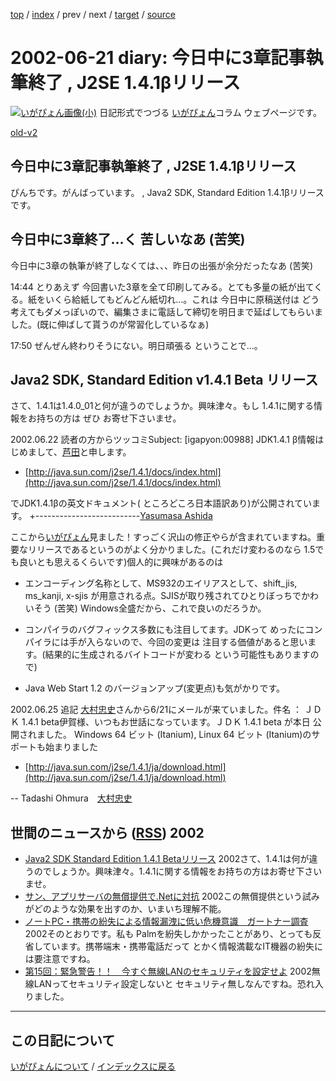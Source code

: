 [top](https://igapyon.github.io/diary/) 
 / [index](https://igapyon.github.io/diary/2002/index.html) 
 / prev 
 / next 
 / [target](https://igapyon.github.io/diary/2002/ig020621.html) 
 / [source](https://github.com/igapyon/diary/blob/gh-pages/2002/ig020621.html.src.md) 

2002-06-21 diary: 今日中に3章記事執筆終了 , J2SE 1.4.1βリリース
=====================================================================================================
[![いがぴょん画像(小)](https://igapyon.github.io/diary/images/iga200306s.jpg "いがぴょん")](https://igapyon.github.io/diary/memo/memoigapyon.html) 日記形式でつづる [いがぴょん](https://igapyon.github.io/diary/memo/memoigapyon.html)コラム ウェブページです。

[old-v2](ig020621-orig.html)

## 今日中に3章記事執筆終了 , J2SE 1.4.1βリリース

ぴんちです。がんばっています。 , Java2 SDK, Standard Edition 1.4.1βリリースです。


## 今日中に3章終了…く 苦しいなあ (苦笑)

今日中に3章の執筆が終了しなくては、、、昨日の出張が余分だったなあ (苦笑)

14:44 とりあえず 今回書いた3章を全て印刷してみる。とても多量の紙が出てくる。紙をいくら給紙してもどんどん紙切れ…。これは 今日中に原稿送付は どう考えてもダメっぽいので、編集さまに電話して締切を明日まで延ばしてもらいました。(既に伸ばして貰うのが常習化しているなぁ)

17:50 ぜんぜん終わりそうにない。明日頑張る ということで…。

## Java2 SDK, Standard Edition v1.4.1 Beta リリース

さて、1.4.1は1.4.0_01と何が違うのでしょうか。興味津々。もし 1.4.1に関する情報をお持ちの方は ぜひ お寄せ下さいませ。

2002.06.22 読者の方からツッコミSubject: [igapyon:00988] JDK1.4.1 β情報はじめまして、[芦田](http://xion.s11.xrea.com)と申します。

* [http://java.sun.com/j2se/1.4.1/docs/index.html](http://java.sun.com/j2se/1.4.1/docs/index.html)

でJDK1.4.1βの英文ドキュメント( ところどころ日本語訳あり)が公開されています。
+--------------------------[Yasumasa Ashida](http://xion.s11.xrea.com)

ここから[いがぴょん](http://www.igapyon.jp/igapyon/diary/memo/memoigapyon.html)見ました！すっごく沢山の修正やらが含まれていますね。重要なリリースであるというのがよく分かりました。(これだけ変わるのなら
1.5でも良いとも思えるくらいです)個人的に興味があるのは

* エンコーディング名称として、MS932のエイリアスとして、shift_jis, ms_kanji,
  x-sjis が用意される点。SJISが取り残されてひとりぼっちでかわいそう (苦笑)
  Windows全盛だから、これで良いのだろうか。
  
* コンパイラのバグフィックス多数にも注目してます。JDKって めったにコンパイラには手が入らないので、今回の変更は
  注目する価値があると思います。(結果的に生成されるバイトコードが変わる という可能性もありますので)
  
* Java Web Start 1.2 のバージョンアップ(変更点)も気がかりです。

2002.06.25 追記 [大村忠史](http://www.cutt.co.jp/book/4-87783-052-9.html)さんから6/21にメールが来ていました。件名 ： ＪＤＫ 1.4.1 beta伊賀様、いつもお世話になっています。ＪＤＫ 1.4.1 beta が本日 公開されました。
Windows 64 ビット (Itanium), Linux 64 ビット (Itanium)のサポートも始まりました

* [http://java.sun.com/j2se/1.4.1/ja/download.html](http://java.sun.com/j2se/1.4.1/ja/download.html)

--
Tadashi Ohmura　[大村忠史](http://www.cutt.co.jp/book/4-87783-052-9.html)

## 世間のニュースから ([RSS](ig020621-news.xml)) 2002

* [Java2 SDK Standard Edition 1.4.1 Betaリリース](http://java.sun.com/j2se/1.4.1/ja/)  2002さて、1.4.1は何が違うのでしょうか。興味津々。1.4.1に関する情報をお持ちの方はお寄せ下さいませ。
* [サン、アプリサーバの無償提供で.Netに対抗](http://www.zdnet.co.jp/enterprise/0206/20/02062002.html)  2002この無償提供という試みがどのような効果を出すのか、いまいち理解不能。
* [ノートPC・携帯の紛失による情報漏洩に低い危機意識　ガートナー調査](http://www.zdnet.co.jp/news/0206/20/njbt_10.html)  2002そのとおりです。私も Palmを紛失しかかったことがあり、とっても反省しています。携帯端末・携帯電話だって とかく情報満載なIT機器の紛失には要注意ですね。
* [第15回：緊急警告！！　今すぐ無線LANのセキュリティを設定せよ](http://www.watch.impress.co.jp/broadband/column/shimizu/2002/06/11/)  2002無線LANってセキュリティ設定しないと セキュリティ無しなんですね。恐れ入りました。


----------------------------------------------------------------------------------------------------

## この日記について
[いがぴょんについて](https://igapyon.github.io/diary/memo/memoigapyon.html) / [インデックスに戻る](https://igapyon.github.io/diary/idxall.html)
